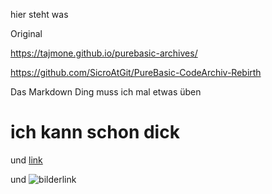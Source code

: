
hier steht was

Original

https://tajmone.github.io/purebasic-archives/

https://github.com/SicroAtGit/PureBasic-CodeArchiv-Rebirth


Das Markdown Ding muss ich mal etwas üben

# ich kann schon dick

und [link](https://bobobo-git.github.io/PB)

und ![bilderlink](https://avatars3.githubusercontent.com/u/16814488?s=460&v=4)


